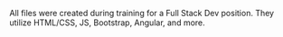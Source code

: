 All files were created during training for a Full Stack Dev position. They utilize HTML/CSS, JS, Bootstrap, Angular, and more.
